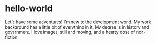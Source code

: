 # hello-world
Let's have some adventures!
I'm new to the development world. My work background has a little bit of everything in it. My degree is in history and government.
I love images, still and moving, and a hearty dose of non-fiction. 
